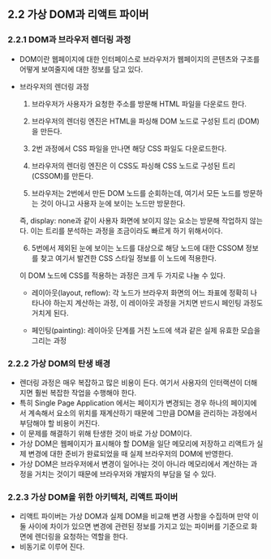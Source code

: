 ## 2.2 가상 DOM과 리액트 파이버

### 2.2.1 DOM과 브라우저 렌더링 과정

- DOM이란 웹페이지에 대한 인터페이스로 브라우저가 웹페이지의 콘텐츠와 구조를 어떻게 보여줄지에 대한 정보를 담고 있다.
- 브라우저의 렌더링 과정

    1. 브라우저가 사용자가 요청한 주소를 방문해 HTML 파일을 다운로드 한다.

    2. 브라우저의 렌더링 엔진은 HTML을 파싱해 DOM 노드로 구성된 트리 (DOM)을 만든다.

    3. 2번 과정에서 CSS 파일을 만나면 해당 CSS 파일도 다운로드한다.

    4. 브라우저의 렌더링 엔진은 이 CSS도 파싱해 CSS 노드로 구성된 트리(CSSOM)를 만든다.

    5. 브라우저는 2번에서 만든 DOM 노드를 순회하는데, 여기서 모든 노드를 방문하는 것이 아니고 사용자 눈에 보이는 노드만 방문한다.

  즉, display: none과 같이 사용자 화면에 보이지 않는 요소는 방문해 작업하지 않는다. 이는 트리를 분석하는 과정을 조금이라도 빠르게 하기 위해서이다.

    6. 5번에서 제외된 눈에 보이는 노드를 대상으로 해당 노드에 대한 CSSOM 정보를 찾고 여기서 발견한 CSS 스타일 정보를 이 노드에 적용한다.

  이 DOM 노드에 CSS를 적용하는 과정은 크게 두 가지로 나눌 수 있다.

    - 레이아웃(layout, reflow): 각 노드가 브라우저 화면의 어느 좌표에 정확히 나타나야 하는지 계산하는 과정, 이 레이아웃 과정을 거치면 반드시 페인팅 과정도 거치게 된다.

    - 페인팅(painting): 레이아웃 단계를 거친 노드에 색과 같은 실제 유효한 모습을 그리는 과정


### 2.2.2 가상 DOM의 탄생 배경

- 렌더링 과정은 매우 복잡하고 많은 비용이 든다. 여기서 사용자의 인터랙션이 더해지면 훨씬 복잡한 작업을 수행해야 한다.
- 특히 Single Page Application 에서는 페이지가 변경되는 경우 하나의 페이지에서 계속해서 요소의 위치를 재계산하기 때문에 그만큼 DOM을 관리하는 과정에서 부담해야 할 비용이 커진다.
- 이 문제를 해결하기 위해 탄생한 것이 바로 가상 DOM이다.
- 가상 DOM은 웹페이지가 표시해야 할 DOM을 일단 메모리에 저장하고 리액트가 실제 변경에 대한 준비가 완료되었을 때 실제 브라우저의 DOM에 반영한다.
- 가상 DOM은 브라우저에서 변경이 일어나는 것이 아니라 메모리에서 계산하는 과정을 거치는 것이기 때문에 브라우저와 개발자의 부담을 덜 수 있다.

### 2.2.3 가상 DOM을 위한 아키텍처, 리액트 파이버

- 리액트 파이버는 가상 DOM과 실제 DOM을 비교해 변경 사항을 수집하며 만약 이 둘 사이에 차이가 있으면 변경에 관련된 정보를 가지고 있는 파이버를 기준으로 화면에 렌더링을 요청하는 역할을 한다.
- 비동기로 이루어 진다.
